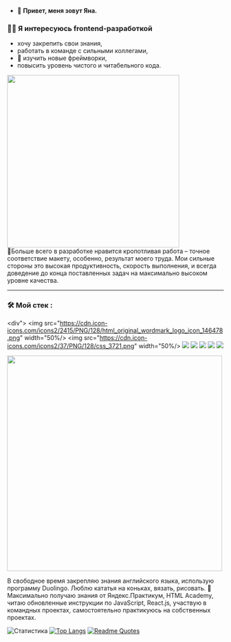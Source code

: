 - 👋 **Привет, меня зовут Яна.**
### :woman_technologist: Я интересуюсь frontend-разработкой
- хочу закрепить свои знания,
- работать в команде с сильными коллегами,
- 👀 изучить новые фреймворки,
- повысить уровень чистого и читабельного кода.
<div id="header" align="left">
  <img src="https://media.giphy.com/media/RbDKaczqWovIugyJmW/giphy.gif" width="400"/>
</div>
💞️Больше всего в разработке нравится кропотливая работа – точное соответствие макету, особенно, результат моего труда. 
Мои сильные стороны это высокая продуктивность, скорость выполнения, и всегда доведение до конца поставленных задач на максимально высоком уровне качества.

---

### :hammer_and_wrench: Мой стек :
<div">
<img src="https://cdn.icon-icons.com/icons2/2415/PNG/128/html_original_wordmark_logo_icon_146478.png" width="50%/>
<img src="https://cdn.icon-icons.com/icons2/37/PNG/128/css_3721.png" width="50%/>
<img src="https://cdn.icon-icons.com/icons2/2108/PNG/128/javascript_icon_130900.png"/>
<img src="https://cdn.icon-icons.com/icons2/2108/PNG/128/react_icon_130845.png"/>
<img src="https://cdn.icon-icons.com/icons2/2108/PNG/128/git_icon_130933.png"/>
<img src="https://cdn.icon-icons.com/icons2/2148/PNG/128/bem_icon_132559.png"/>
<img src="https://cdn.icon-icons.com/icons2/1908/PNG/128/4552605-adaptive-design-responsive-responsive-design_121386.png"/>
</div>
<div id="header" align="let">
  <img src="https://media.giphy.com/media/USV0ym3bVWQJJmNu3N/giphy.gif" width="500"/>
</div>

В свободное время закрепляю знания английского языка, использую программу Duolingo.
Люблю кататья на коньках, вязать, рисовать.
🌱Максимально получаю знания от Яндекс.Практикум, HTML Academy, читаю обновленные инструкции по JavaScript, React.js, участвую в командных проектах, самостоятельно практикуюсь на собственных проектах.

![Статистика](https://github-readme-stats.vercel.app/api?username=ianapylaeva&theme=merko&show_icons=true)
[![Top Langs](https://github-readme-stats.vercel.app/api/top-langs/?username=ianapylaeva&layout=compact)](https://github.com/ianapylaeva/github-readme-stats)
[![Readme Quotes](https://quotes-github-readme.vercel.app/api?type=horizontal&theme=merko)](https://github.com/ianapylaeva/github-readme-quotes)

<!---
IanaPylaeva/IanaPylaeva is a ✨ special ✨ repository because its `README.md` (this file) appears on your GitHub profile.
You can click the Preview link to take a look at your changes.
--->
